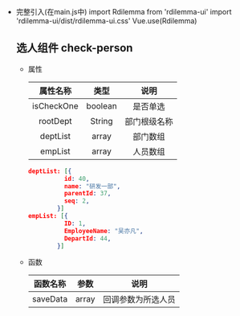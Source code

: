 - 完整引入(在main.js中)
  import Rdilemma from 'rdilemma-ui'
  import 'rdilemma-ui/dist/rdilemma-ui.css'
  Vue.use(Rdilemma)

  

  

  

  ## 选人组件    check-person

  - 属性

    |  属性名称  |  类型   |     说明     |
    | :--------: | :-----: | :----------: |
    | isCheckOne | boolean |   是否单选   |
    |  rootDept  | String  | 部门根级名称 |
    |  deptList  |  array  |   部门数组   |
    |  empList   |  array  |   人员数组   |

    ```json
    deptList: [{
              id: 40,
              name: "研发一部",
              parentId: 37,
              seq: 2,
            }]
    empList: [{
              ID: 1,
              EmployeeName: "吴亦凡",
              DepartId: 44,
            }]
    ```

    

  - 函数 

    | 函数名称 | 参数  |        说明        |
    | :------: | :---: | :----------------: |
    | saveData | array | 回调参数为所选人员 |

    